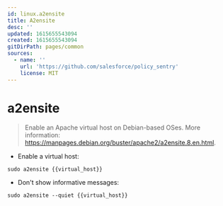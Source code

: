 ```yaml
---
id: linux.a2ensite
title: A2ensite
desc: ''
updated: 1615655543094
created: 1615655543094
gitDirPath: pages/common
sources:
  - name: ''
    url: 'https://github.com/salesforce/policy_sentry'
    license: MIT
---
```

# a2ensite

> Enable an Apache virtual host on Debian-based OSes.
> More information: <https://manpages.debian.org/buster/apache2/a2ensite.8.en.html>.

- Enable a virtual host:

`sudo a2ensite {{virtual_host}}`

- Don't show informative messages:

`sudo a2ensite --quiet {{virtual_host}}`

